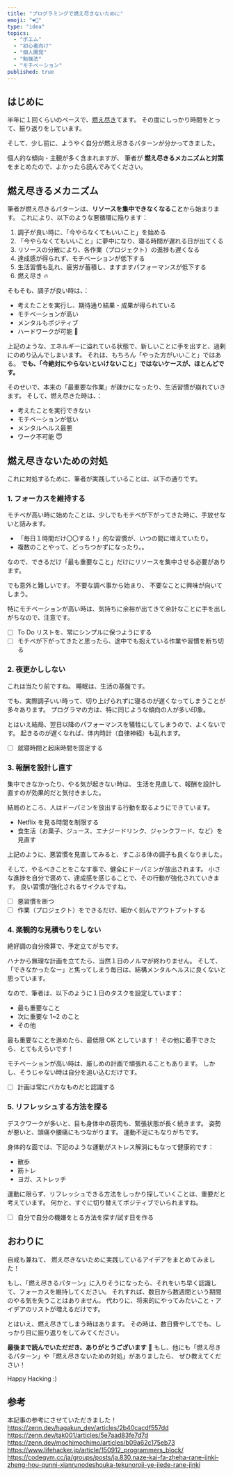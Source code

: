 ```yaml
---
title: "プログラミングで燃え尽きないために"
emoji: "❤️‍🔥"
type: "idea"
topics:
  - "ポエム"
  - "初心者向け"
  - "個人開発"
  - "勉強法"
  - "モチベーション"
published: true
---
```


## はじめに

半年に１回くらいのペースで、[燃え尽き](https://ja.wikipedia.org/wiki/バーンアウト)てます。
その度にしっかり時間をとって、振り返りをしています。

そして、少し前に、ようやく自分が燃え尽きるパターンが分かってきました。

個人的な傾向・主観が多く含まれますが、
筆者が **燃え尽きるメカニズムと対策** をまとめたので、よかったら読んでみてください。

## 燃え尽きるメカニズム

筆者が燃え尽きるパターンは、**リソースを集中できなくなること**から始まります。
これにより、以下のような悪循環に陥ります：

1. 調子が良い時に、「今やらなくてもいいこと」を始める
2. 「今やらなくてもいいこと」に夢中になり、寝る時間が遅れる日が出てくる
3. リソースの分散により、各作業（プロジェクト）の進捗も遅くなる
4. 達成感が得られず、モチベーションが低下する
5. 生活習慣も乱れ、疲労が蓄積し、ますますパフォーマンスが低下する
6. 燃え尽き 🔥

そもそも、調子が良い時は、：

- 考えたことを実行し、期待通り結果・成果が得られている
- モチベーションが高い
- メンタルもポジティブ
- ハードワークが可能 💪

上記のような、エネルギーに溢れている状態で、新しいことに手を出すと、過剰にのめり込んでしまいます。
それは、もちろん「やった方がいいこと」ではある。
**でも、「今絶対にやらないといけないこと」ではないケースが、ほとんどです。**

そのせいで、本来の「最重要な作業」が疎かになったり、生活習慣が崩れていきます。
そして、燃え尽きた時は、：

- 考えたことを実行できない
- モチベーションが低い
- メンタルヘルス最悪
- ワーク不可能 😇

## 燃え尽きないための対処

これに対処するために、筆者が実践していることは、以下の通りです。

### 1. フォーカスを維持する

モチベが高い時に始めたことは、少しでもモチベが下がってきた時に、手放せないと詰みます。

- 「毎日１時間だけ〇〇する！」的な習慣が、いつの間に増えていたり。
- 複数のことやって、どっちつかずになったり。。

なので、できるだけ「最も重要なこと」だけにリソースを集中させる必要があります。

でも意外と難しいです。
不要な調べ事から始まり、
不要なことに興味が向いてしまう。

特にモチベーションが高い時は、気持ちに余裕が出てきて余計なことに手を出しがちなので、注意です。

- [ ] To Do リストを、常にシンプルに保つようにする
- [ ] モチベが下がってきたと思ったら、途中でも抱えている作業や習慣を断ち切る

### 2. 夜更かししない

これは当たり前ですね。
睡眠は、生活の基盤です。

でも、実際調子いい時って、切り上げられずに寝るのが遅くなってしまうことが多々あります。
プログラマの方は、特に同じような傾向の人が多い印象。

とはいえ結局、翌日以降のパフォーマンスを犠牲にしてしまうので、よくないです。
起きるのが遅くなれば、体内時計（自律神経）も乱れます。

- [ ] 就寝時間と起床時間を固定する

### 3. 報酬を設計し直す

集中できなかったり、やる気が起きない時は、
生活を見直して、報酬を設計し直すのが効果的だと気付きました。

結局のところ、人はドーパミンを放出する行動を取るようにできています。

- Netflix を見る時間を制限する
- 食生活（お菓子、ジュース、エナジードリンク、ジャンクフード、など）を見直す

上記のように、悪習慣を見直してみると、すこぶる体の調子も良くなりました。

そして、やるべきことをこなす事で、健全にドーパミンが放出されます。
小さな進捗を自分で褒めて、達成感を感じることで、その行動が強化されていきます。
良い習慣が強化されるサイクルですね。

- [ ] 悪習慣を断つ
- [ ] 作業（プロジェクト）をできるだけ、細かく刻んでアウトプットする

### 4. 楽観的な見積もりをしない

絶好調の自分換算で、予定立てがちです。

ハナから無理な計画を立てたら、当然１日のノルマが終わりません。
そして、「できなかったなー」と焦ってしまう毎日は、結構メンタルヘルスに良くないと思っています。

なので、筆者は、以下のように１日のタスクを設定しています：

- 最も重要なこと
- 次に重要な 1~2 のこと
- その他

最も重要なことを進めたら、最低限 OK としています！
その他に着手できたら、とてもえらいです！

モチベーションが高い時は、厳しめの計画で頑張れることもあります。
しかし、そうじゃない時は自分を追い込むだけです。

- [ ] 計画は常にバカなものだと認識する

### 5. リフレッシュする方法を探る

デスクワークが多いと、目も身体中の筋肉も、緊張状態が長く続きます。
姿勢が悪いと、頭痛や腰痛にもつながります。
運動不足にもなりがちです。

身体的な面では、下記のような運動がストレス解消にもなって健康的です：

- 散歩
- 筋トレ
- ヨガ、ストレッチ

運動に限らず、リフレッシュできる方法をしっかり探していくことは、重要だと考えています。
何かと、すぐに切り替えてポジティブでいられますね。

- [ ] 自分で自分の機嫌をとる方法を探す/試す日を作る

## おわりに

自戒も兼ねて、
燃え尽きないために実践しているアイデアをまとめてみました！

もし、「燃え尽きるパターン」に入りそうになったら、それをいち早く認識して、フォーカスを維持してください。
それすれば、数日から数週間という期間のやる気を失うことはありません。
代わりに、将来的にやってみたいこと・アイデアのリストが増えるだけです。

とはいえ、燃え尽きてしまう時はあります。
その時は、数日費やしてでも、しっかり目に振り返りをしてみてください。

**最後まで読んでいただだき、ありがとうございます** 🥳
もし、他にも「燃え尽きるパターン」や「燃え尽きないための対処」がありましたら、
ぜひ教えてください！

Happy Hacking :)

## 参考

本記事の参考にさせていただきました！
https://zenn.dev/hagakun_dev/articles/2b40cacdf557dd
https://zenn.dev/tak001/articles/5e7aad83fe7d7d
https://zenn.dev/mochimochimo/articles/b09a62c175eb73
https://www.lifehacker.jp/article/150912_programmers_block/
https://codegym.cc/ja/groups/posts/ja.830.naze-kai-fa-zheha-rane-jinki-zheng-hou-qunni-xianrunodeshouka-tekunoroji-ye-jiede-rane-jinki
